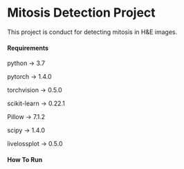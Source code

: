 # Mitosis Detection Project

This project is conduct for detecting mitosis in H&E images.

#### Requirements

python -> 3.7

pytorch -> 1.4.0

torchvision -> 0.5.0

scikit-learn -> 0.22.1

Pillow -> 7.1.2

scipy -> 1.4.0

livelossplot -> 0.5.0

#### How To Run
